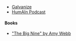 - [Galvanize](https://www.galvanize.com)
- [HumAIn Podcast](http://www.humainpodcast.com)

#### Books

- ["The Big Nine" by Amy Webb](https://www.amazon.com/dp/154177373X)
